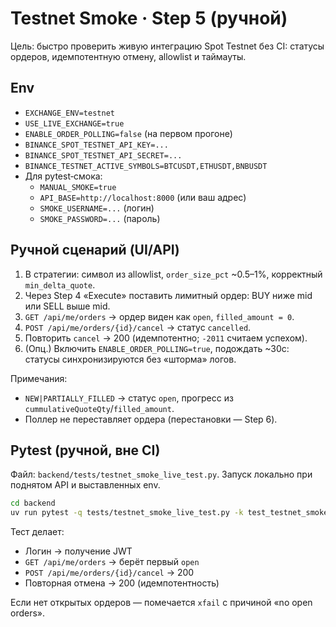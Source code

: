 # Testnet Smoke · Step 5 (ручной)

Цель: быстро проверить живую интеграцию Spot Testnet без CI: статусы ордеров, идемпотентную отмену, allowlist и таймауты.

## Env

- `EXCHANGE_ENV=testnet`
- `USE_LIVE_EXCHANGE=true`
- `ENABLE_ORDER_POLLING=false` (на первом прогоне)
- `BINANCE_SPOT_TESTNET_API_KEY=...`
- `BINANCE_SPOT_TESTNET_API_SECRET=...`
- `BINANCE_TESTNET_ACTIVE_SYMBOLS=BTCUSDT,ETHUSDT,BNBUSDT`
- Для pytest‑смока:
  - `MANUAL_SMOKE=true`
  - `API_BASE=http://localhost:8000` (или ваш адрес)
  - `SMOKE_USERNAME=...` (логин)
  - `SMOKE_PASSWORD=...` (пароль)

## Ручной сценарий (UI/API)

1) В стратегии: символ из allowlist, `order_size_pct` ~0.5–1%, корректный `min_delta_quote`.
2) Через Step 4 «Execute» поставить лимитный ордер: BUY ниже mid или SELL выше mid.
3) `GET /api/me/orders` → ордер виден как `open`, `filled_amount = 0`.
4) `POST /api/me/orders/{id}/cancel` → статус `cancelled`.
5) Повторить `cancel` → 200 (идемпотентно; `-2011` считаем успехом).
6) (Опц.) Включить `ENABLE_ORDER_POLLING=true`, подождать ~30с: статусы синхронизируются без «шторма» логов.

Примечания:
- `NEW|PARTIALLY_FILLED` → статус `open`, прогресс из `cummulativeQuoteQty`/`filled_amount`.
- Поллер не переставляет ордера (перестановки — Step 6).

## Pytest (ручной, вне CI)

Файл: `backend/tests/testnet_smoke_live_test.py`. Запуск локально при поднятом API и выставленных env.

```bash
cd backend
uv run pytest -q tests/testnet_smoke_live_test.py -k test_testnet_smoke_cancel_idempotent
```

Тест делает:
- Логин → получение JWT
- `GET /api/me/orders` → берёт первый `open`
- `POST /api/me/orders/{id}/cancel` → 200
- Повторная отмена → 200 (идемпотентность)

Если нет открытых ордеров — помечается `xfail` с причиной «no open orders».
